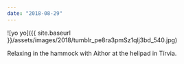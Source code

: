 ```yaml
---
date: "2018-08-29"
---
```


![yo yo]({{ site.baseurl }}/assets/images/2018/tumblr_pe8ra3pmSz1qlj3bd_540.jpg)

Relaxing in the hammock with Aithor at the helipad in Tírvia.
